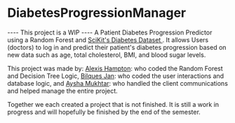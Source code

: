# DiabetesProgressionManager
---- This project is a WIP ----
 A Patient Diabetes Progression Predictor using a Random Forest and <a href="https://scikit-learn.org/stable/datasets/toy_dataset.html"> SciKit's Diabetes Dataset </a>. It allows Users (doctors) to log in and predict their patient's diabetes progression based on new data such as age, total cholesterol, BMI, and blood sugar levels. 
 
 This project was made by:
 <a href="">Alexis Hampton</a>: who coded the Random Forest and Decision Tree Logic, 
 <a href="">Bilques Jan</a>: who coded the user interactions and database logic,
 and <a href="">Aysha Mukhtar</a>: who handled the client communications and helped manage the entire project.

Together we each created a project that is not finished. It is still a work in progress and will hopefully be finished by the end of the semester. 
